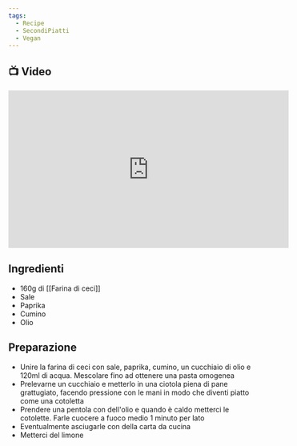 ```yaml
---
tags:
  - Recipe
  - SecondiPiatti
  - Vegan
---
```

## 📺 Video

<div class="iframe-container">
  <iframe width="560" height="315" src="https://www.youtube.com/embed/20g98R1a_OQ" title="YouTube video player" frameborder="0" allow="accelerometer; autoplay; clipboard-write; encrypted-media; gyroscope; picture-in-picture" allowfullscreen></iframe>
</div>

## Ingredienti
* 160g di [[Farina di ceci]]
* Sale
* Paprika
* Cumino
* Olio

## Preparazione
* Unire la farina di ceci con sale, paprika, cumino, un cucchiaio di olio e 120ml di acqua. Mescolare fino ad ottenere una pasta omogenea
* Prelevarne un cucchiaio e metterlo in una ciotola piena di pane grattugiato, facendo pressione con le mani in modo che diventi piatto come una cotoletta 
* Prendere una pentola con dell'olio e quando è caldo metterci le cotolette. Farle cuocere a fuoco medio 1 minuto per lato
* Eventualmente asciugarle con della carta da cucina
* Metterci del limone